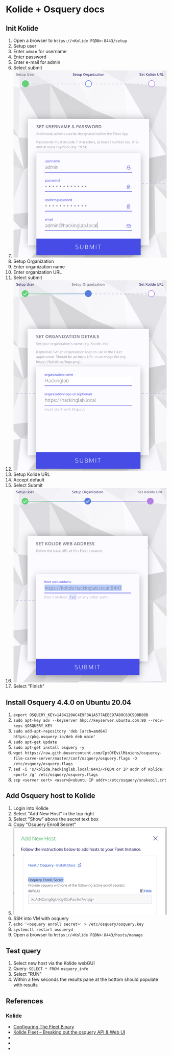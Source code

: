 # Kolide + Osquery docs

## Init Kolide
1. Open a browser to `https://<Kolide FQDN>:8443/setup`
1. Setup user
  1. Enter `admin` for username
  1. Enter password
  1. Enter e-mail for admin
  1. Select submit
  1. ![Kolide User Setup](../.img/kolide_setup_user.png)
1. Setup Organization
  1. Enter organization name
  1. Enter organization URL
  1. Select submit
  1. ![Kolide Org setup](../.img/kolide_setup_org.png)
1. Setup Kolide URL
  1. Accept default
  1. Select Submit
  1. ![Kolide Org setup](../.img/kolide_setup_url.png)
1. Select "Finish"

## Install Osquery 4.4.0 on Ubuntu 20.04
1. `export OSQUERY_KEY=1484120AC4E9F8A1A577AEEE97A80C63C9D8B80B`
1. `sudo apt-key adv --keyserver hkp://keyserver.ubuntu.com:80 --recv-keys $OSQUERY_KEY`
1. `sudo add-apt-repository 'deb [arch=amd64] https://pkg.osquery.io/deb deb main'`
1. `sudo apt-get update`
1. `sudo apt-get install osquery -y`
1. `wget https://raw.githubusercontent.com/CptOfEvilMinions/osquerey-file-carve-server/master/conf/osquery/osquery.flags -O /etc/osquery/osquery.flags`
1. `sed -i 's/kolide.hackinglab.local:8443/<FQDN or IP addr of Kolide:<port> /g' /etc/osquery/osquery.flags`
1. `scp <server cert> <user>@<ubuntu IP addr>:/etc/osquery/snakeoil.crt`

## Add Osquery host to Kolide
1. Login into Kolide
1. Select "Add New Host" in the top right
1. Select "Show" above the secret text box
1. Copy "Osquery Enroll Secret"
  1. ![Osquery Enroll Secret](../.img/kolide_osq_enroll_key.png)
1. SSH into VM with osquery
1. `echo '<osquery enroll secret>' > /etc/osquery/osquery.key`
1. `systemctl restart osqueryd`
1. Open a browser to `https://<Kolide FQDN>:8443/hosts/manage`

## Test query
1. Select new host via the Kolide webGUI
1. Query: `SELECT * FROM osquery_info`
1. Select "RUN"
1. Within a few seconds the results pane at the bottom should populate with results

## References
### Kolide
* [Configuring The Fleet Binary](https://github.com/kolide/fleet/blob/master/docs/infrastructure/configuring-the-fleet-binary.md)
* [Kolide Fleet – Breaking out the osquery API & Web UI](https://defensivedepth.com/2020/04/02/kolide-fleet-breaking-out-the-osquery-api-web-ui/)
* []()
* []()
* []()
